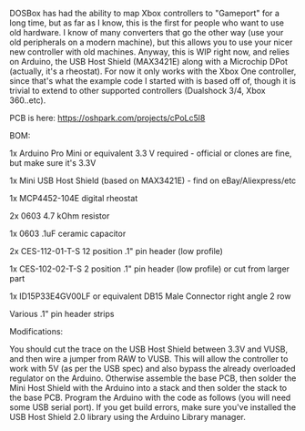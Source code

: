 DOSBox has had the ability to map Xbox controllers to "Gameport" for a long time, but as far as I know, this is the first for people who want to use old hardware. I know of many converters that go the other way (use your old peripherals on a modern machine), but this allows you to use your nicer new controller with old machines. Anyway, this is WIP right now, and relies on Arduino, the USB Host Shield (MAX3421E) along with a Microchip DPot (actually, it's a rheostat). For now it only works with the Xbox One controller, since that's what the example code I started with is based off of, though it is trivial to extend to other supported controllers (Dualshock 3/4, Xbox 360..etc).

PCB is here: https://oshpark.com/projects/cPoLc5l8

BOM:

1x Arduino Pro Mini or equivalent 3.3 V required - official or clones are fine, but make sure it's 3.3V

1x Mini USB Host Shield (based on MAX3421E) - find on eBay/Aliexpress/etc

1x MCP4452-104E digital rheostat

2x 0603 4.7 kOhm resistor

1x 0603 .1uF ceramic capacitor

2x CES-112-01-T-S 12 position .1" pin header (low profile)

1x CES-102-02-T-S 2 position .1" pin header (low profile) or cut from larger part

1x ID15P33E4GV00LF or equivalent DB15 Male Connector right angle 2 row

Various .1" pin header strips

Modifications:

You should cut the trace on the USB Host Shield between 3.3V and VUSB, and then wire a jumper from RAW to VUSB. This will allow the controller to work with 5V (as per the USB spec) and also bypass the already overloaded regulator on the Arduino. Otherwise assemble the base PCB, then solder the Mini Host Shield with the Arduino into a stack and then solder the stack to the base PCB. Program the Arduino with the code as follows (you will need some USB serial port). If you get build errors, make sure you've installed the USB Host Shield 2.0 library using the Arduino Library manager.